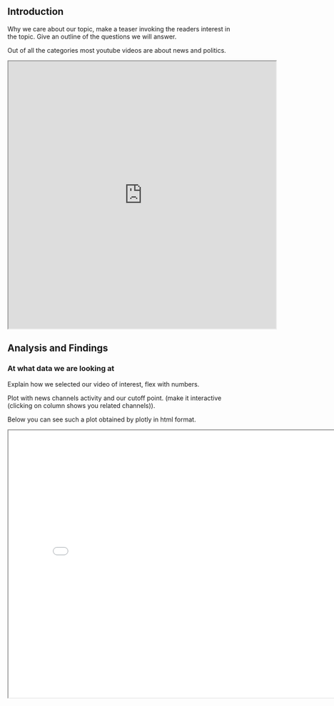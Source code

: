 
## Introduction
Why we care about our topic, make a teaser invoking the readers interest in the topic. Give an outline of the questions we will answer.

Out of all the categories most youtube videos are about news and politics.
<iframe src="https://github.com/Le0wl/ada-datastory-website/assets/plots/videos_by_cat.html" width="600" height="600"></iframe>


## Analysis and Findings

### At what data we are looking at

Explain how we selected our video of interest, flex with numbers. 

Plot with news channels activity and our cutoff point. (make it interactive (clicking on column shows you related channels)).

Below you can see such a plot obtained by plotly in html format. 

<iframe src="assets/plots/channels_activity_histogram.html" width="800" height="600"></iframe>

